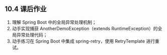 ## 10.4 课后作业

1. 理解 Spring Boot 中的全局异常处理机制；
2. 动手实现捕获 AnotherDemoException（extends RuntimeException）的全局异常处理代码；
3. 动手练习在 Spring Boot 中集成 spring-retry，使用 RetryTemplate 进行重试。
